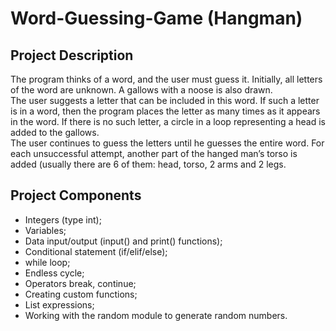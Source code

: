 # Word-Guessing-Game (Hangman)

## Project Description

The program thinks of a word, and the user must guess it. Initially, all letters of the word are unknown. A gallows with a noose is also drawn.  
The user suggests a letter that can be included in this word. If such a letter is in a word, then the program places the letter as many times as it appears in the word. If there is no such letter, a circle in a loop representing a head is added to the gallows.  
The user continues to guess the letters until he guesses the entire word. For each unsuccessful attempt, another part of the hanged man’s torso is added (usually there are 6 of them: head, torso, 2 arms and 2 legs.


## Project Components

- Integers (type int);
- Variables;
- Data input/output (input() and print() functions);
- Conditional statement (if/elif/else);
- while loop;
- Endless cycle;
- Operators break, continue;
- Creating custom functions;
- List expressions;
- Working with the random module to generate random numbers.
  
